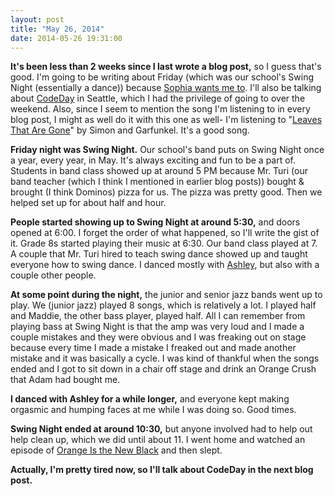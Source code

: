 ```yaml
---
layout: post
title: "May 26, 2014"
date: 2014-05-26 19:31:00
---
```


**It's been less than 2 weeks since I last wrote a blog post,** so I guess that's good. I'm going to be writing about Friday (which was our school's Swing Night (essentially a dance)) because [Sophia wants me to](https://twitter.com/Sophia_Anne99/status/470673956676988928). I'll also be talking about [CodeDay](http://codeday.org/) in Seattle, which I had the privilege of going to over the weekend. Also, since I seem to mention the song I'm listening to in every blog post, I might as well do it with this one as well- I'm listening to "[Leaves That Are Gone](https://www.youtube.com/watch?v=WwOgXWOX-iE)" by Simon and Garfunkel. It's a good song.

**Friday night was Swing Night.** Our school's band puts on Swing Night once a year, every year, in May. It's always exciting and fun to be a part of. Students in band class showed up at around 5 PM because Mr. Turi (our band teacher (which I think I mentioned in earlier blog posts)) bought & brought (I think Dominos) pizza for us. The pizza was pretty good. Then we helped set up for about half and hour.

**People started showing up to Swing Night at around 5:30,** and doors opened at 6:00. I forget the order of what happened, so I'll write the gist of it. Grade 8s started playing their music at 6:30. Our band class played at 7. A couple that Mr. Turi hired to teach swing dance showed up and taught everyone how to swing dance. I danced mostly with [Ashley](https://twitter.com/ashleyiscoo), but also with a couple other people.

**At some point during the night,** the junior and senior jazz bands went up to play. We (junior jazz) played 8 songs, which is relatively a lot. I played half and Maddie, the other bass player, played half. All I can remember from playing bass at Swing Night is that the amp was very loud and I made a couple mistakes and they were obvious and I was freaking out on stage because every time I made a mistake I freaked out and made another mistake and it was basically a cycle. I was kind of thankful when the songs ended and I got to sit down in a chair off stage and drink an Orange Crush that Adam had bought me.

**I danced with Ashley for a while longer,** and everyone kept making orgasmic and humping faces at me while I was doing so. Good times.

**Swing Night ended at around 10:30,** but anyone involved had to help out help clean up, which we did until about 11. I went home and watched an episode of [Orange Is the New Black](http://www.imdb.com/title/tt2372162/) and then slept.

**Actually, I'm pretty tired now, so I'll talk about CodeDay in the next blog post.**
